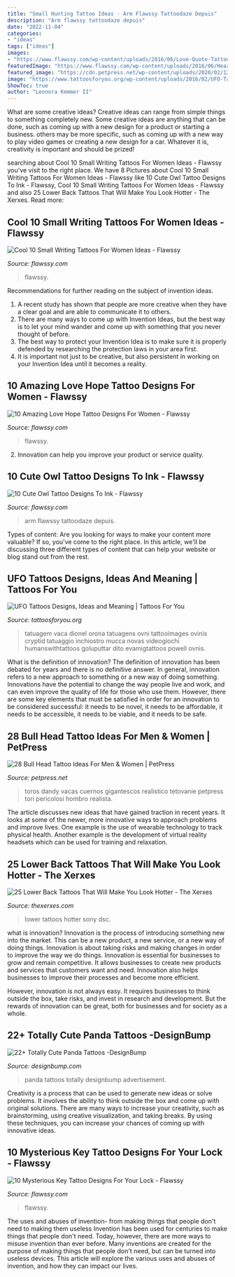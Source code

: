 ```yaml
---
title: "Small Hunting Tattoo Ideas - Arm Flawssy Tattoodaze Depuis"
description: "Arm flawssy tattoodaze depuis"
date: "2022-11-04"
categories:
- "ideas"
tags: ["ideas"]
images:
- "https://www.flawssy.com/wp-content/uploads/2016/06/Love-Quote-Tattoos-for-Women.jpg"
featuredImage: "https://www.flawssy.com/wp-content/uploads/2016/06/Heart-Lock-and-Key-Tattoo-Designs.jpg"
featured_image: "https://cdn.petpress.net/wp-content/uploads/2020/02/12040059/design-idea-bull-head-tattoo-animal-3d.jpg"
image: "https://www.tattoosforyou.org/wp-content/uploads/2016/02/UFO-Tattoo-Sleeve.jpg"
ShowToc: true
author: "Leonora Kemmer II"
---
```



What are some creative ideas?
Creative ideas can range from simple things to something completely new. Some creative ideas are anything that can be done, such as coming up with a new design for a product or starting a business. others may be more specific, such as coming up with a new way to play video games or creating a new design for a car. Whatever it is, creativity is important and should be prized!

	

		
searching about Cool 10 Small Writing Tattoos For Women Ideas - Flawssy you've visit to the right place. We have 8 Pictures about Cool 10 Small Writing Tattoos For Women Ideas - Flawssy like 10 Cute Owl Tattoo Designs To Ink - Flawssy, Cool 10 Small Writing Tattoos For Women Ideas - Flawssy and also 25 Lower Back Tattoos That Will Make You Look Hotter - The Xerxes. Read more:
		
    
## Cool 10 Small Writing Tattoos For Women Ideas - Flawssy

<img loading=lazy src="https://www.flawssy.com/wp-content/uploads/2016/06/Love-Quote-Tattoos-for-Women.jpg" onerror="this.onerror=null;this.src='https://tse4.mm.bing.net/th?id=OIP.KLfxiReX17jqWb1v1u_HngHaLL&amp;pid=15.1';" alt="Cool 10 Small Writing Tattoos For Women Ideas - Flawssy">

_Source: flawssy.com_

>flawssy. 

	

Recommendations for further reading on the subject of invention ideas.
1. A recent study has shown that people are more creative when they have a clear goal and are able to communicate it to others.
2. There are many ways to come up with Invention Ideas, but the best way is to let your mind wander and come up with something that you never thought of before. 
3. The best way to protect your Invention Idea is to make sure it is properly defended by researching the protection laws in your area first. 
4. It is important not just to be creative, but also persistent in working on your Invention Idea until it becomes a reality.

    
## 10 Amazing Love Hope Tattoo Designs For Women - Flawssy

<img loading=lazy src="https://www.flawssy.com/wp-content/uploads/2016/06/hape-tattoos-for-womens.jpg" onerror="this.onerror=null;this.src='https://tse4.mm.bing.net/th?id=OIP.d8dsEDJK_w2UpeZ_DHEFGwHaJ7&amp;pid=15.1';" alt="10 Amazing Love Hope Tattoo Designs For Women - Flawssy">

_Source: flawssy.com_

>flawssy. 

	

2. Innovation can help you improve your product or service quality.

    
## 10 Cute Owl Tattoo Designs To Ink - Flawssy

<img loading=lazy src="https://www.flawssy.com/wp-content/uploads/2016/06/Small-Owl-Tattoo-Designs.jpg" onerror="this.onerror=null;this.src='https://tse4.mm.bing.net/th?id=OIP.FGU_Xeho7diCw1woC4VWkgHaJ4&amp;pid=15.1';" alt="10 Cute Owl Tattoo Designs To Ink - Flawssy">

_Source: flawssy.com_

>arm flawssy tattoodaze depuis. 

	

Types of content:
Are you looking for ways to make your content more valuable? If so, you've come to the right place. In this article, we'll be discussing three different types of content that can help your website or blog stand out from the rest.

    
## UFO Tattoos Designs, Ideas And Meaning | Tattoos For You

<img loading=lazy src="https://www.tattoosforyou.org/wp-content/uploads/2016/02/UFO-Tattoo-Sleeve.jpg" onerror="this.onerror=null;this.src='https://tse1.mm.bing.net/th?id=OIP.0ZoC1mJNX0wggCnrbvV4uAHaLE&amp;pid=15.1';" alt="UFO Tattoos Designs, Ideas and Meaning | Tattoos For You">

_Source: tattoosforyou.org_

>tatuagem vaca dionel orona tatuagens ovni tattooimages ovinis cryptid tatuaggio inchiostro mucca novas videogiochi humanswithtattoos goluputtar dito evamigtattoos powell ovnis. 

	

What is the definition of innovation?
The definition of innovation has been debated for years and there is no definitive answer. In general, innovation refers to a new approach to something or a new way of doing something. Innovations have the potential to change the way people live and work, and can even improve the quality of life for those who use them. However, there are some key elements that must be satisfied in order for an innovation to be considered successful: it needs to be novel, it needs to be affordable, it needs to be accessible, it needs to be viable, and it needs to be safe.

    
## 28 Bull Head Tattoo Ideas For Men &amp; Women | PetPress

<img loading=lazy src="https://cdn.petpress.net/wp-content/uploads/2020/02/12040059/design-idea-bull-head-tattoo-animal-3d.jpg" onerror="this.onerror=null;this.src='https://tse4.mm.bing.net/th?id=OIP.F8IBYuIAC8LglHL2HtwZ5QHaKa&amp;pid=15.1';" alt="28 Bull Head Tattoo Ideas For Men &amp; Women | PetPress">

_Source: petpress.net_

>toros dandy vacas cuernos gigantescos realistico tetovanie petpress tori pericolosi hombro realista. 

	

The article discusses new ideas that have gained traction in recent years. It looks at some of the newer, more innovative ways to approach problems and improve lives. One example is the use of wearable technology to track physical health. Another example is the development of virtual reality headsets which can be used for training and relaxation.

    
## 25 Lower Back Tattoos That Will Make You Look Hotter - The Xerxes

<img loading=lazy src="http://thexerxes.com/wp-content/uploads/2016/03/Lower-Back-Tattoos-for-Women-Design-Ideas-Pictures.jpg" onerror="this.onerror=null;this.src='https://tse3.mm.bing.net/th?id=OIP.waaWfkpm4hyMF9J76dFhwQHaJ5&amp;pid=15.1';" alt="25 Lower Back Tattoos That Will Make You Look Hotter - The Xerxes">

_Source: thexerxes.com_

>lower tattoos hotter sony dsc. 

	

what is innovation?
Innovation is the process of introducing something new into the market. This can be a new product, a new service, or a new way of doing things. Innovation is about taking risks and making changes in order to improve the way we do things.
Innovation is essential for businesses to grow and remain competitive. It allows businesses to create new products and services that customers want and need. Innovation also helps businesses to improve their processes and become more efficient.

However, innovation is not always easy. It requires businesses to think outside the box, take risks, and invest in research and development. But the rewards of innovation can be great, both for businesses and for society as a whole.

    
## 22+ Totally Cute Panda Tattoos -DesignBump

<img loading=lazy src="https://designbump.com/wp-content/uploads/2016/02/panda-tattoos13.jpg" onerror="this.onerror=null;this.src='https://tse2.mm.bing.net/th?id=OIP.9bCXWmeOfIVIj8IgW7-rGwHaNK&amp;pid=15.1';" alt="22+ Totally Cute Panda Tattoos -DesignBump">

_Source: designbump.com_

>panda tattoos totally designbump advertisement. 

	

Creativity is a process that can be used to generate new ideas or solve problems. It involves the ability to think outside the box and come up with original solutions. There are many ways to increase your creativity, such as brainstorming, using creative visualization, and taking breaks. By using these techniques, you can increase your chances of coming up with innovative ideas.

    
## 10 Mysterious Key Tattoo Designs For Your Lock - Flawssy

<img loading=lazy src="https://www.flawssy.com/wp-content/uploads/2016/06/Heart-Lock-and-Key-Tattoo-Designs.jpg" onerror="this.onerror=null;this.src='https://tse4.mm.bing.net/th?id=OIP.kA8L3EVANrJRyXaFChtiJgHaJ6&amp;pid=15.1';" alt="10 Mysterious Key Tattoo Designs For Your Lock - Flawssy">

_Source: flawssy.com_

>flawssy. 

	

The uses and abuses of invention- from making things that people don't need to making them useless
Invention has been used for centuries to make things that people don't need. Today, however, there are more ways to misuse invention than ever before. Many inventions are created for the purpose of making things that people don't need, but can be turned into useless devices. This article will explore the various uses and abuses of invention, and how they can impact our lives.

